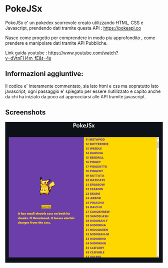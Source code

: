 # PokeJSx

PokeJSx e' un pokedex scorrevole creato utilizzando HTML, CSS e Javascript, prendendo dati tramite questa API : https://pokeapi.co

Nasce come progetto per comprendere in modo piu approfondito , come prendere e manipolare dati tramite API Pubbliche.

Link guida youtube : https://www.youtube.com/watch?v=dVtnFH4m_fE&t=4s

## Informazioni aggiuntive:

Il codice e' interamente commentato, sia lato html e css ma sopratutto lato javascript, ogni passaggio e' spiegato per essere riutilizzato e capito anche da chi ha iniziato da poco ad approcciarsi alle API tramite javascript.

## Screenshots

![](https://github.com/DavideBenedetti95/PokeJSx/blob/main/media/pokedex.png)
